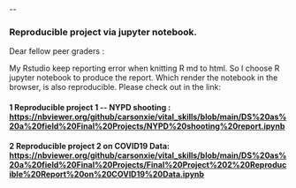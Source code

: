 --
### Reproducible project via jupyter notebook.
Dear fellow peer graders : 

My Rstudio keep reporting error when knitting R md to html. So I choose R jupyter notebook 
to produce the report. Which render the notebook in the browser, is also reproducible. Please check out in the link: 

#### 1 Reproducible project 1 -- NYPD shooting : https://nbviewer.org/github/carsonxie/vital_skills/blob/main/DS%20as%20a%20field%20Final%20Projects/NYPD%20shooting%20report.ipynb

#### 2 Reproducible project 2 on COVID19 Data: https://nbviewer.org/github/carsonxie/vital_skills/blob/main/DS%20as%20a%20field%20Final%20Projects/Final%20Project%202%20Reproducible%20Report%20on%20COVID19%20Data.ipynb
